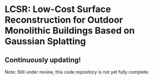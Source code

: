 # LCSR: Low-Cost Surface Reconstruction for Outdoor Monolithic Buildings Based on Gaussian Splatting
## Continuously updating!
Note: Still under review, this code repository is not yet fully complete.
